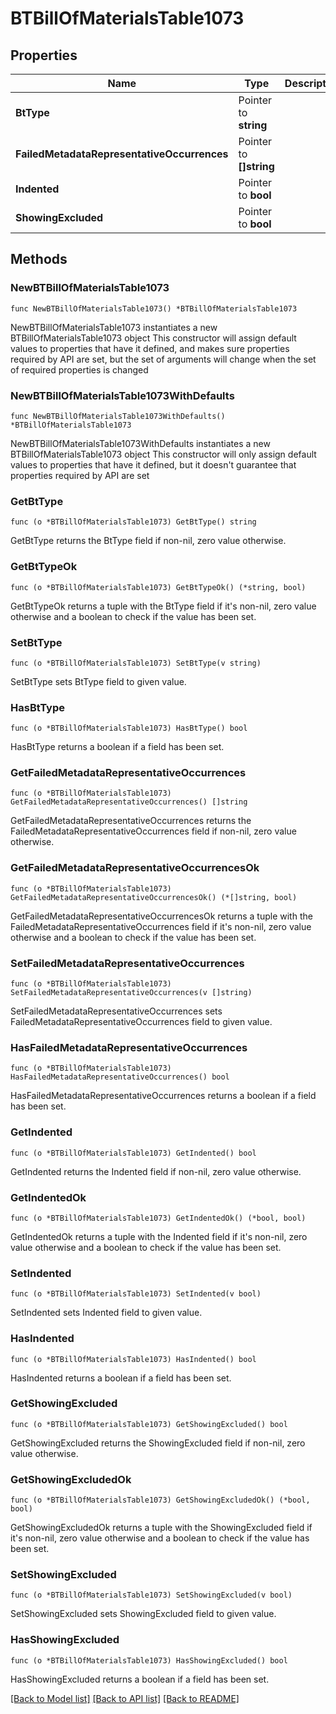 # BTBillOfMaterialsTable1073

## Properties

Name | Type | Description | Notes
------------ | ------------- | ------------- | -------------
**BtType** | Pointer to **string** |  | [optional] 
**FailedMetadataRepresentativeOccurrences** | Pointer to **[]string** |  | [optional] 
**Indented** | Pointer to **bool** |  | [optional] 
**ShowingExcluded** | Pointer to **bool** |  | [optional] 

## Methods

### NewBTBillOfMaterialsTable1073

`func NewBTBillOfMaterialsTable1073() *BTBillOfMaterialsTable1073`

NewBTBillOfMaterialsTable1073 instantiates a new BTBillOfMaterialsTable1073 object
This constructor will assign default values to properties that have it defined,
and makes sure properties required by API are set, but the set of arguments
will change when the set of required properties is changed

### NewBTBillOfMaterialsTable1073WithDefaults

`func NewBTBillOfMaterialsTable1073WithDefaults() *BTBillOfMaterialsTable1073`

NewBTBillOfMaterialsTable1073WithDefaults instantiates a new BTBillOfMaterialsTable1073 object
This constructor will only assign default values to properties that have it defined,
but it doesn't guarantee that properties required by API are set

### GetBtType

`func (o *BTBillOfMaterialsTable1073) GetBtType() string`

GetBtType returns the BtType field if non-nil, zero value otherwise.

### GetBtTypeOk

`func (o *BTBillOfMaterialsTable1073) GetBtTypeOk() (*string, bool)`

GetBtTypeOk returns a tuple with the BtType field if it's non-nil, zero value otherwise
and a boolean to check if the value has been set.

### SetBtType

`func (o *BTBillOfMaterialsTable1073) SetBtType(v string)`

SetBtType sets BtType field to given value.

### HasBtType

`func (o *BTBillOfMaterialsTable1073) HasBtType() bool`

HasBtType returns a boolean if a field has been set.

### GetFailedMetadataRepresentativeOccurrences

`func (o *BTBillOfMaterialsTable1073) GetFailedMetadataRepresentativeOccurrences() []string`

GetFailedMetadataRepresentativeOccurrences returns the FailedMetadataRepresentativeOccurrences field if non-nil, zero value otherwise.

### GetFailedMetadataRepresentativeOccurrencesOk

`func (o *BTBillOfMaterialsTable1073) GetFailedMetadataRepresentativeOccurrencesOk() (*[]string, bool)`

GetFailedMetadataRepresentativeOccurrencesOk returns a tuple with the FailedMetadataRepresentativeOccurrences field if it's non-nil, zero value otherwise
and a boolean to check if the value has been set.

### SetFailedMetadataRepresentativeOccurrences

`func (o *BTBillOfMaterialsTable1073) SetFailedMetadataRepresentativeOccurrences(v []string)`

SetFailedMetadataRepresentativeOccurrences sets FailedMetadataRepresentativeOccurrences field to given value.

### HasFailedMetadataRepresentativeOccurrences

`func (o *BTBillOfMaterialsTable1073) HasFailedMetadataRepresentativeOccurrences() bool`

HasFailedMetadataRepresentativeOccurrences returns a boolean if a field has been set.

### GetIndented

`func (o *BTBillOfMaterialsTable1073) GetIndented() bool`

GetIndented returns the Indented field if non-nil, zero value otherwise.

### GetIndentedOk

`func (o *BTBillOfMaterialsTable1073) GetIndentedOk() (*bool, bool)`

GetIndentedOk returns a tuple with the Indented field if it's non-nil, zero value otherwise
and a boolean to check if the value has been set.

### SetIndented

`func (o *BTBillOfMaterialsTable1073) SetIndented(v bool)`

SetIndented sets Indented field to given value.

### HasIndented

`func (o *BTBillOfMaterialsTable1073) HasIndented() bool`

HasIndented returns a boolean if a field has been set.

### GetShowingExcluded

`func (o *BTBillOfMaterialsTable1073) GetShowingExcluded() bool`

GetShowingExcluded returns the ShowingExcluded field if non-nil, zero value otherwise.

### GetShowingExcludedOk

`func (o *BTBillOfMaterialsTable1073) GetShowingExcludedOk() (*bool, bool)`

GetShowingExcludedOk returns a tuple with the ShowingExcluded field if it's non-nil, zero value otherwise
and a boolean to check if the value has been set.

### SetShowingExcluded

`func (o *BTBillOfMaterialsTable1073) SetShowingExcluded(v bool)`

SetShowingExcluded sets ShowingExcluded field to given value.

### HasShowingExcluded

`func (o *BTBillOfMaterialsTable1073) HasShowingExcluded() bool`

HasShowingExcluded returns a boolean if a field has been set.


[[Back to Model list]](../README.md#documentation-for-models) [[Back to API list]](../README.md#documentation-for-api-endpoints) [[Back to README]](../README.md)


